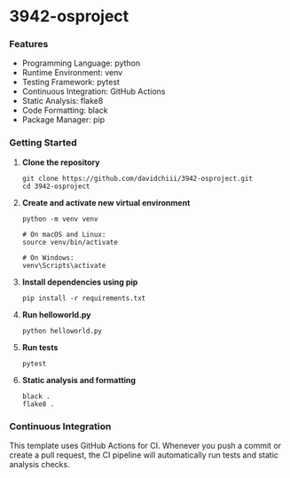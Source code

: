 # 3942-osproject
### Features
- Programming Language: python
- Runtime Environment: venv
- Testing Framework: pytest
- Continuous Integration: GitHub Actions
- Static Analysis: flake8
- Code Formatting: black
- Package Manager: pip

### Getting Started
1. **Clone the repository**
   ```
   git clone https://github.com/davidchiii/3942-osproject.git
   cd 3942-osproject
   ```
3. **Create and activate new virtual environment**
   ```
   python -m venv venv

   # On macOS and Linux:
   source venv/bin/activate

   # On Windows:
   venv\Scripts\activate
   ```
4. **Install dependencies using pip**
   ```
   pip install -r requirements.txt
   ```
5. **Run helloworld.py**
   ```
   python helloworld.py
   ```
6. **Run tests**
   ```
   pytest
   ```
7. **Static analysis and formatting**
   ```
   black .
   flake8 .
   ```

### Continuous Integration
This template uses GitHub Actions for CI. Whenever you push a commit or create a pull request, the CI pipeline will automatically run tests and static analysis checks.
